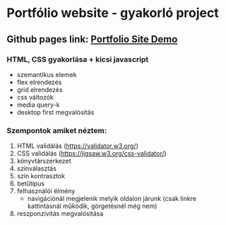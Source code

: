 # Portfólio website - gyakorló project

## Github pages link: [Portfolio Site Demo](https://thomas-horvath.github.io/PK_project1_porfolio_html_css-/)


###  HTML, CSS gyakorlása + kicsi javascript
- szemantikus elemek 
- flex elrendezés
- grid elrendezés
- css változók 
- media query-k
- desktop first megvalósítás

### Szempontok amiket néztem: 
1. HTML validálás (https://validator.w3.org/)
2. CSS validálás  (https://jigsaw.w3.org/css-validator/)
3. könyvtárszerkezet
3. színválasztás
4. szín kontrasztok
5. betűtípus
6. felhasználói élmény
    - navigációnál megjelenik melyik oldalon járunk (csak linkre kattintásnál működik, görgetésnél még nem)
7. reszponzivitás megvalósítása 
